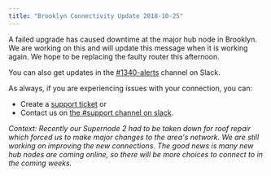 ```yaml
---
title: "Brooklyn Connectivity Update 2018-10-25"
---
```


A failed upgrade has caused downtime at the major hub node in Brooklyn. We are working on this and will update this message when it is working again. We hope to be replacing the faulty router this afternoon.

You can also get updates in the [#1340-alerts](https://nycmesh.slack.com/messages/CBK1FR63A/) channel on Slack.

As always, if you are experiencing issues with your connection, you can:
  - Create a [support ticket](/support) or 
  - Contact us on [the #support channel on slack](https://nycmesh.slack.com/messages/C679UKBUK). 

_Context: Recently our Supernode 2 had to be taken down for roof repair which forced us to make major changes to the area's network. We are still working on improving the new connections. The good news is many new hub nodes are coming online, so there will be more choices to connect to in the coming weeks._ 


